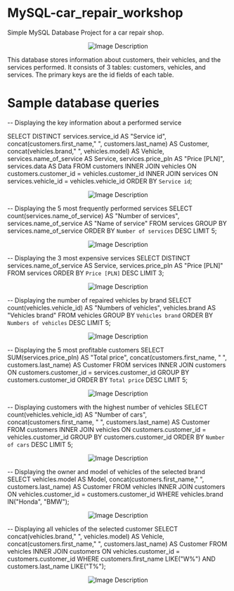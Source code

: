 # MySQL-car_repair_workshop
Simple MySQL Database Project for a car repair shop.


<p align="center"> <img src="https://github.com/KrystianJamrogiewicz/MySQL-car_repair_workshop/assets/155767356/e859ccb1-9af0-408b-8e9e-a26a0d0b3cd6" alt="Image Description"> </p>


This database stores information about customers, their vehicles, and the services performed. It consists of 3 tables: customers, vehicles, and services. The primary keys are the id fields of each table.

# Sample database queries
-- Displaying the key information about a performed service

SELECT DISTINCT services.service_id AS "Service id",
	concat(customers.first_name," ", customers.last_name)  AS Customer, 
	concat(vehicles.brand," ", vehicles.model)  AS Vehicle, 
	services.name_of_service AS Service, services.price_pln AS "Price [PLN]", services.data AS Data
FROM customers 
INNER JOIN 
	vehicles ON customers.customer_id = vehicles.customer_id
INNER JOIN
	services ON services.vehicle_id = vehicles.vehicle_id
ORDER BY `Service id`;


<p align="center"> <img src="https://github.com/KrystianJamrogiewicz/MySQL-car_repair_workshop/assets/155767356/29c8d62a-c869-4bd3-a1ff-41599b5d82b9" alt="Image Description"> </p>


-- Displaying the 5 most frequently performed services
SELECT count(services.name_of_service) AS "Number of services",
	services.name_of_service AS "Name of service"
FROM services
GROUP BY services.name_of_service
ORDER BY `Number of services` DESC LIMIT 5;


<p align="center"> <img src="https://github.com/KrystianJamrogiewicz/MySQL-car_repair_workshop/assets/155767356/66e0d20a-2f02-4db9-af11-bca18effc9eb" alt="Image Description"> </p>


-- Displaying the 3 most expensive services
SELECT DISTINCT services.name_of_service AS Service, 
	services.price_pln AS "Price [PLN]" 
FROM services 
ORDER BY `Price [PLN]` DESC LIMIT 3;


<p align="center"> <img src="https://github.com/KrystianJamrogiewicz/MySQL-car_repair_workshop/assets/155767356/80610786-41ce-497b-9b32-56b6db8dc69c" alt="Image Description"> </p>


-- Displaying the number of repaired vehicles by brand
SELECT count(vehicles.vehicle_id) AS "Numbers of vehicles", 
	vehicles.brand AS "Vehicles brand"
FROM vehicles
GROUP BY `Vehicles brand`
ORDER BY `Numbers of vehicles` DESC LIMIT 5;


<p align="center"> <img src="https://github.com/KrystianJamrogiewicz/MySQL-car_repair_workshop/assets/155767356/10ccc79c-2c5b-4014-ad38-c91de31b7398" alt="Image Description"> </p>


-- Displaying the 5 most profitable customers
SELECT SUM(services.price_pln) AS "Total price", 
	concat(customers.first_name, " ", customers.last_name) AS Customer
FROM services
INNER JOIN
	customers ON customers.customer_id = services.customer_id
GROUP BY customers.customer_id
ORDER BY `Total price` DESC LIMIT 5;


<p align="center"> <img src="https://github.com/KrystianJamrogiewicz/MySQL-car_repair_workshop/assets/155767356/95b2aede-62c6-42a9-8148-45ac5e00b349" alt="Image Description"> </p>


-- Displaying customers with the highest number of vehicles
SELECT count(vehicles.vehicle_id) AS "Number of cars", 
	concat(customers.first_name, " ", customers.last_name) AS Customer
FROM customers
INNER JOIN 
	vehicles ON customers.customer_id = vehicles.customer_id
GROUP BY customers.customer_id
ORDER BY `Number of cars` DESC LIMIT 5;


<p align="center"> <img src="https://github.com/KrystianJamrogiewicz/MySQL-car_repair_workshop/assets/155767356/75c7f48e-fc0e-4f0d-aa16-d67d962b6147" alt="Image Description"> </p>


-- Displaying the owner and model of vehicles of the selected brand
SELECT vehicles.model AS Model, 
	concat(customers.first_name," ", customers.last_name)  AS Customer
FROM vehicles
INNER JOIN
	customers ON vehicles.customer_id = customers.customer_id
WHERE vehicles.brand IN("Honda", "BMW");


<p align="center"> <img src="https://github.com/KrystianJamrogiewicz/MySQL-car_repair_workshop/assets/155767356/e92af813-e9d4-4f75-bba9-bafe29426dc3" alt="Image Description"> </p>


-- Displaying all vehicles of the selected customer
SELECT concat(vehicles.brand," ", vehicles.model)  AS Vehicle,
	concat(customers.first_name," ", customers.last_name)  AS Customer
FROM vehicles
INNER JOIN
	customers ON vehicles.customer_id = customers.customer_id
WHERE customers.first_name LIKE("W%") AND customers.last_name LIKE("T%");


<p align="center"> <img src="https://github.com/KrystianJamrogiewicz/MySQL-car_repair_workshop/assets/155767356/9ed2dc52-3e30-44eb-9e1e-918532ab27ea" alt="Image Description"> </p>





